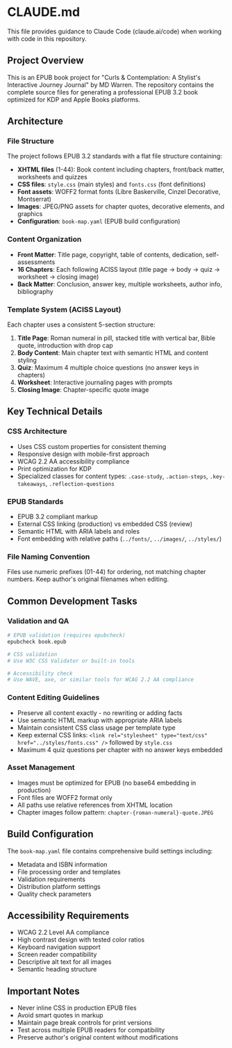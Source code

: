 # CLAUDE.md

This file provides guidance to Claude Code (claude.ai/code) when working with code in this repository.

## Project Overview

This is an EPUB book project for "Curls & Contemplation: A Stylist's Interactive Journey Journal" by MD Warren. The repository contains the complete source files for generating a professional EPUB 3.2 book optimized for KDP and Apple Books platforms.

## Architecture

### File Structure
The project follows EPUB 3.2 standards with a flat file structure containing:
- **XHTML files** (1-44): Book content including chapters, front/back matter, worksheets and quizzes
- **CSS files**: `style.css` (main styles) and `fonts.css` (font definitions)
- **Font assets**: WOFF2 format fonts (Libre Baskerville, Cinzel Decorative, Montserrat)
- **Images**: JPEG/PNG assets for chapter quotes, decorative elements, and graphics
- **Configuration**: `book-map.yaml` (EPUB build configuration)

### Content Organization
- **Front Matter**: Title page, copyright, table of contents, dedication, self-assessments
- **16 Chapters**: Each following ACISS layout (title page → body → quiz → worksheet → closing image)
- **Back Matter**: Conclusion, answer key, multiple worksheets, author info, bibliography

### Template System (ACISS Layout)
Each chapter uses a consistent 5-section structure:
1. **Title Page**: Roman numeral in pill, stacked title with vertical bar, Bible quote, introduction with drop cap
2. **Body Content**: Main chapter text with semantic HTML and content styling
3. **Quiz**: Maximum 4 multiple choice questions (no answer keys in chapters)
4. **Worksheet**: Interactive journaling pages with prompts
5. **Closing Image**: Chapter-specific quote image

## Key Technical Details

### CSS Architecture
- Uses CSS custom properties for consistent theming
- Responsive design with mobile-first approach
- WCAG 2.2 AA accessibility compliance
- Print optimization for KDP
- Specialized classes for content types: `.case-study`, `.action-steps`, `.key-takeaways`, `.reflection-questions`

### EPUB Standards
- EPUB 3.2 compliant markup
- External CSS linking (production) vs embedded CSS (review)
- Semantic HTML with ARIA labels and roles
- Font embedding with relative paths (`../fonts/`, `../images/`, `../styles/`)

### File Naming Convention
Files use numeric prefixes (01-44) for ordering, not matching chapter numbers. Keep author's original filenames when editing.

## Common Development Tasks

### Validation and QA
```bash
# EPUB validation (requires epubcheck)
epubcheck book.epub

# CSS validation
# Use W3C CSS Validator or built-in tools

# Accessibility check
# Use WAVE, axe, or similar tools for WCAG 2.2 AA compliance
```

### Content Editing Guidelines
- Preserve all content exactly - no rewriting or adding facts
- Use semantic HTML markup with appropriate ARIA labels
- Maintain consistent CSS class usage per template type
- Keep external CSS links: `<link rel="stylesheet" type="text/css" href="../styles/fonts.css" />` followed by `style.css`
- Maximum 4 quiz questions per chapter with no answer keys embedded

### Asset Management
- Images must be optimized for EPUB (no base64 embedding in production)
- Font files are WOFF2 format only
- All paths use relative references from XHTML location
- Chapter images follow pattern: `chapter-{roman-numeral}-quote.JPEG`

## Build Configuration
The `book-map.yaml` file contains comprehensive build settings including:
- Metadata and ISBN information
- File processing order and templates
- Validation requirements
- Distribution platform settings
- Quality check parameters

## Accessibility Requirements
- WCAG 2.2 Level AA compliance
- High contrast design with tested color ratios
- Keyboard navigation support
- Screen reader compatibility
- Descriptive alt text for all images
- Semantic heading structure

## Important Notes
- Never inline CSS in production EPUB files
- Avoid smart quotes in markup
- Maintain page break controls for print versions
- Test across multiple EPUB readers for compatibility
- Preserve author's original content without modifications